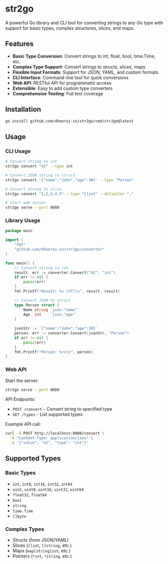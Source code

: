 # str2go

A powerful Go library and CLI tool for converting strings to any Go type with support for basic types, complex structures, slices, and maps.

## Features

- **Basic Type Conversion**: Convert strings to int, float, bool, time.Time, etc.
- **Complex Type Support**: Convert strings to structs, slices, maps
- **Flexible Input Formats**: Support for JSON, YAML, and custom formats
- **CLI Interface**: Command-line tool for quick conversions
- **Web API**: RESTful API for programmatic access
- **Extensible**: Easy to add custom type converters
- **Comprehensive Testing**: Full test coverage

## Installation

```bash
go install github.com/dheeraj-sn/str2go/cmd/str2go@latest
```

## Usage

### CLI Usage

```bash
# Convert string to int
str2go convert "42" --type int

# Convert JSON string to struct
str2go convert '{"name":"John","age":30}' --type "Person"

# Convert string to slice
str2go convert "1,2,3,4,5" --type "[]int" --delimiter ","

# Start web server
str2go serve --port 8080
```

### Library Usage

```go
package main

import (
    "fmt"
    "github.com/dheeraj-sn/str2go/converter"
)

func main() {
    // Convert string to int
    result, err := converter.Convert("42", "int")
    if err != nil {
        panic(err)
    }
    fmt.Printf("Result: %v (%T)\n", result, result)

    // Convert JSON to struct
    type Person struct {
        Name string `json:"name"`
        Age  int    `json:"age"`
    }
    
    jsonStr := `{"name":"John","age":30}`
    person, err := converter.Convert(jsonStr, "Person")
    if err != nil {
        panic(err)
    }
    fmt.Printf("Person: %+v\n", person)
}
```

### Web API

Start the server:
```bash
str2go serve --port 8080
```

API Endpoints:
- `POST /convert` - Convert string to specified type
- `GET /types` - List supported types

Example API call:
```bash
curl -X POST http://localhost:8080/convert \
  -H "Content-Type: application/json" \
  -d '{"value": "42", "type": "int"}'
```

## Supported Types

### Basic Types
- `int`, `int8`, `int16`, `int32`, `int64`
- `uint`, `uint8`, `uint16`, `uint32`, `uint64`
- `float32`, `float64`
- `bool`
- `string`
- `time.Time`
- `[]byte`

### Complex Types
- Structs (from JSON/YAML)
- Slices (`[]int`, `[]string`, etc.)
- Maps (`map[string]int`, etc.)
- Pointers (`*int`, `*string`, etc.)